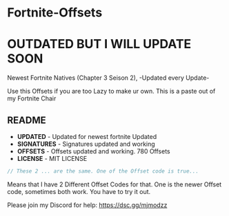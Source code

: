 # Fortnite-Offsets
# OUTDATED BUT I WILL UPDATE SOON
Newest Fortnite Natives (Chapter 3 Seison 2), -Updated every Update-

Use this Offsets if you are too Lazy to make ur own.
This is a paste out of my Fortnite Chair

## README
*   **UPDATED** - Updated for newest fortnite Updated
*   **SIGNATURES** - Signatures updated and working
*   **OFFSETS** - Offsets updated and working. 780 Offsets
*   **LICENSE** - MIT LICENSE


```cpp
// These 2 ... are the same. One of the Offset code is true...
```
Means that I have 2 Different Offset Codes for that. One is the newer Offset code, sometimes both work. You have to try it out.

Please join my Discord for help: https://dsc.gg/mjmodzz

